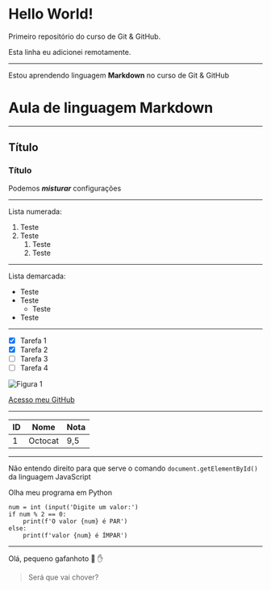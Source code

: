 # Hello World!
 Primeiro repositório do curso de Git & GitHub.
 
Esta linha eu adicionei remotamente.
***
Estou aprendendo linguagem **Markdown** no curso de Git & GitHub

# Aula de linguagem Markdown
***
## Título
### Título

Podemos __*misturar*__ configurações
***
Lista numerada:
1. Teste
1. Teste
   1. Teste
   1. Teste
***
Lista demarcada:

* Teste
* Teste
   * Teste
* Teste
***
- [x] Tarefa 1
- [x] Tarefa 2
- [ ] Tarefa 3
- [ ] Tarefa 4

![Figura 1](https://user-images.githubusercontent.com/84687024/124131332-fb7e6b00-da7f-11eb-8a99-6765112f7958.png)

[Acesso meu GitHub](https://github.com/francislopes)
***
ID | Nome | Nota
---|---|---
1 | Octocat | 9,5
***
Não entendo direito para que serve o comando `document.getElementById()` da linguagem JavaScript

Olha meu programa em Python
```
num = int (input('Digite um valor:')
if num % 2 == 0:
    print(f'O valor {num} é PAR')
else:
    print(f'valor {num} é ÍMPAR')
```
***
Olá, pequeno gafanhoto 🖖 ✋ 

> Será que vai chover?
